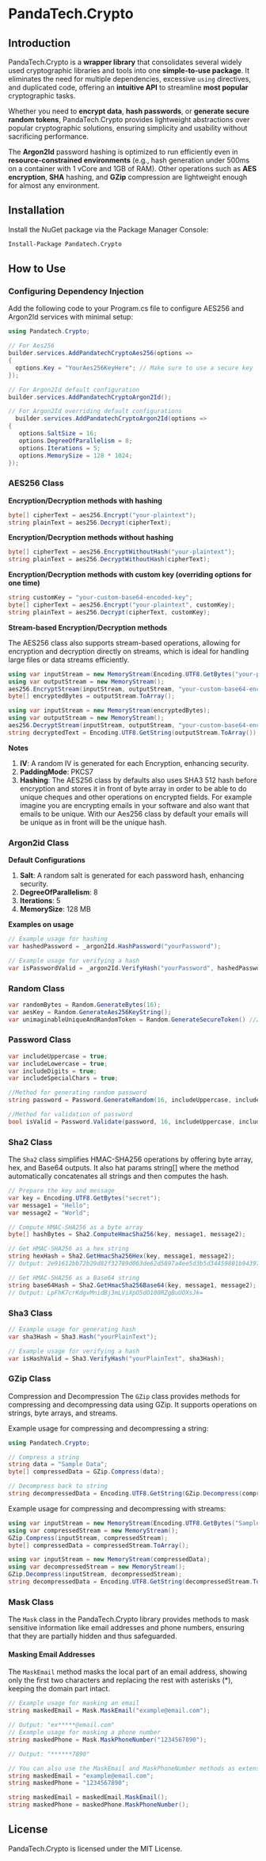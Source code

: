 # PandaTech.Crypto

## Introduction

PandaTech.Crypto is a **wrapper library** that consolidates several widely used cryptographic libraries and tools into
one
**simple-to-use package**. It eliminates the need for multiple dependencies, excessive `using` directives, and
duplicated
code, offering an **intuitive API** to streamline **most popular** cryptographic tasks.

Whether you need to **encrypt data**, **hash passwords**, or **generate secure random tokens**, PandaTech.Crypto
provides
lightweight abstractions over popular cryptographic solutions, ensuring simplicity and usability without sacrificing
performance.

The **Argon2Id** password hashing is optimized to run efficiently even in **resource-constrained environments** (e.g.,
hash
generation under 500ms on a container with 1 vCore and 1GB of RAM). Other operations such as **AES encryption**, **SHA**
hashing, and **GZip** compression are lightweight enough for almost any environment.

## Installation

Install the NuGet package via the Package Manager Console:

```bash
Install-Package Pandatech.Crypto
```

## How to Use

### Configuring Dependency Injection

Add the following code to your Program.cs file to configure AES256 and Argon2Id services with minimal setup:

```csharp
using Pandatech.Crypto;

// For Aes256
builder.services.AddPandatechCryptoAes256(options =>
{
  options.Key = "YourAes256KeyHere"; // Make sure to use a secure key
});

// For Argon2Id default configuration
builder.services.AddPandatechCryptoArgon2Id();

// For Argon2Id overriding default configurations
  builder.services.AddPandatechCryptoArgon2Id(options =>
{
   options.SaltSize = 16;
   options.DegreeOfParallelism = 8;
   options.Iterations = 5;
   options.MemorySize = 128 * 1024;
});
```

### AES256 Class

**Encryption/Decryption methods with hashing**

```csharp
byte[] cipherText = aes256.Encrypt("your-plaintext");
string plainText = aes256.Decrypt(cipherText);
```

**Encryption/Decryption methods without hashing**

```csharp
byte[] cipherText = aes256.EncryptWithoutHash("your-plaintext");
string plainText = aes256.DecryptWithoutHash(cipherText);
```

**Encryption/Decryption methods with custom key (overriding options for one time)**

```csharp
string customKey = "your-custom-base64-encoded-key";
byte[] cipherText = aes256.Encrypt("your-plaintext", customKey);
string plainText = aes256.Decrypt(cipherText, customKey);
```

**Stream-based Encryption/Decryption methods**

The AES256 class also supports stream-based operations, allowing for encryption and decryption directly on streams,
which is ideal for handling large files or data streams efficiently.

```csharp
using var inputStream = new MemoryStream(Encoding.UTF8.GetBytes("your-plaintext"));
using var outputStream = new MemoryStream();
aes256.EncryptStream(inputStream, outputStream, "your-custom-base64-encoded-key");
byte[] encryptedBytes = outputStream.ToArray();

using var inputStream = new MemoryStream(encryptedBytes);
using var outputStream = new MemoryStream();
aes256.DecryptStream(inputStream, outputStream, "your-custom-base64-encoded-key");
string decryptedText = Encoding.UTF8.GetString(outputStream.ToArray());
```

**Notes**

1. **IV**: A random IV is generated for each Encryption, enhancing security.
2. **PaddingMode**: PKCS7
3. **Hashing**: The AES256 class by defaults also uses SHA3 512 hash before encryption and stores it in front of byte
   array in order to be able to do unique cheques and other operations on encrypted fields. For example imagine you are
   encrypting emails in your software and also want that emails to be unique. With our Aes256 class by default your
   emails will be unique as in front will be the unique hash.

### Argon2id Class

**Default Configurations**

1. **Salt**: A random salt is generated for each password hash, enhancing security.
2. **DegreeOfParallelism**: 8
3. **Iterations**: 5
4. **MemorySize**: 128 MB

**Examples on usage**

```csharp
// Example usage for hashing
var hashedPassword = _argon2Id.HashPassword("yourPassword");

// Example usage for verifying a hash
var isPasswordValid = _argon2Id.VerifyHash("yourPassword", hashedPassword);
```

### Random Class

```csharp
var randomBytes = Random.GenerateBytes(16);
var aesKey = Random.GenerateAes256KeyString();
var unimaginableUniqueAndRandomToken = Random.GenerateSecureToken() //256-bit token in string format
```

### Password Class

```csharp
var includeUppercase = true;
var includeLowercase = true;
var includeDigits = true;
var includeSpecialChars = true;

//Method for generating random password
string password = Password.GenerateRandom(16, includeUppercase, includeLowercase, includeDigits, includeSpecialChars);

//Method for validation of password
bool isValid = Password.Validate(password, 16, includeUppercase, includeLowercase, includeDigits, includeSpecialChars);
```

### Sha2 Class

The `Sha2` class simplifies HMAC-SHA256 operations by offering byte array, hex, and Base64 outputs. It also hat params
string[] where the method automatically concatenates all strings and then computes the hash.

```csharp
// Prepare the key and message
var key = Encoding.UTF8.GetBytes("secret");
var message1 = "Hello";
var message2 = "World";

// Compute HMAC-SHA256 as a byte array
byte[] hashBytes = Sha2.ComputeHmacSha256(key, message1, message2);

// Get HMAC-SHA256 as a hex string
string hexHash = Sha2.GetHmacSha256Hex(key, message1, message2);
// Output: 2e91612bb72b29d82f32789d063de62d5897a4ee5d3b5d34459801b94397b099

// Get HMAC-SHA256 as a Base64 string
string base64Hash = Sha2.GetHmacSha256Base64(key, message1, message2);
// Output: LpFhK7crKdgvMnidBj3mLViXpO5dO100RZgBuUOXsJk=
```

### Sha3 Class

```csharp
// Example usage for generating hash
var sha3Hash = Sha3.Hash("yourPlainText");

// Example usage for verifying a hash
var isHashValid = Sha3.VerifyHash("yourPlainText", sha3Hash);
```

### GZip Class

Compression and Decompression
The `GZip` class provides methods for compressing and decompressing data using GZip. It supports operations on strings,
byte arrays, and streams.

Example usage for compressing and decompressing a string:

```csharp
using Pandatech.Crypto;

// Compress a string
string data = "Sample Data";
byte[] compressedData = GZip.Compress(data);

// Decompress back to string
string decompressedData = Encoding.UTF8.GetString(GZip.Decompress(compressedData));
```

Example usage for compressing and decompressing with streams:

```csharp
using var inputStream = new MemoryStream(Encoding.UTF8.GetBytes("Sample Data"));
using var compressedStream = new MemoryStream();
GZip.Compress(inputStream, compressedStream);
byte[] compressedData = compressedStream.ToArray();

using var inputStream = new MemoryStream(compressedData);
using var decompressedStream = new MemoryStream();
GZip.Decompress(inputStream, decompressedStream);
string decompressedData = Encoding.UTF8.GetString(decompressedStream.ToArray());
```

### Mask Class

The `Mask` class in the PandaTech.Crypto library provides methods to mask sensitive information like email addresses and
phone numbers, ensuring that they are partially hidden and thus safeguarded.

#### Masking Email Addresses

The `MaskEmail` method masks the local part of an email address, showing only the first two characters and replacing the
rest with asterisks (*), keeping the domain part intact.

```csharp
// Example usage for masking an email
string maskedEmail = Mask.MaskEmail("example@email.com");

// Output: "ex*****@email.com"
// Example usage for masking a phone number
string maskedPhone = Mask.MaskPhoneNumber("1234567890");

// Output: "******7890"

// You can also use the MaskEmail and MaskPhoneNumber methods as extension methods on strings
string maskedEmail = "example@email.com";
string maskedPhone = "1234567890";

string maskedEmail = maskedEmail.MaskEmail();
string maskedPhone = maskedPhone.MaskPhoneNumber();
```

## License

PandaTech.Crypto is licensed under the MIT License.